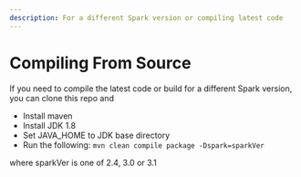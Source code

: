 ```yaml
---
description: For a different Spark version or compiling latest code
---
```


# Compiling From Source

If you need to compile the latest code or build for a different Spark version, you can clone this repo and

* Install maven
* Install JDK 1.8
* Set JAVA\_HOME to JDK base directory
* Run the following: `mvn clean compile package -Dspark=sparkVer`&#x20;

&#x20;     where sparkVer is one of 2.4, 3.0 or 3.1
